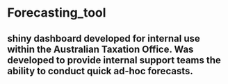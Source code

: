 # Forecasting_tool
## shiny dashboard developed for internal use within the Australian Taxation Office. Was developed to provide internal support teams the ability to conduct quick ad-hoc forecasts.
